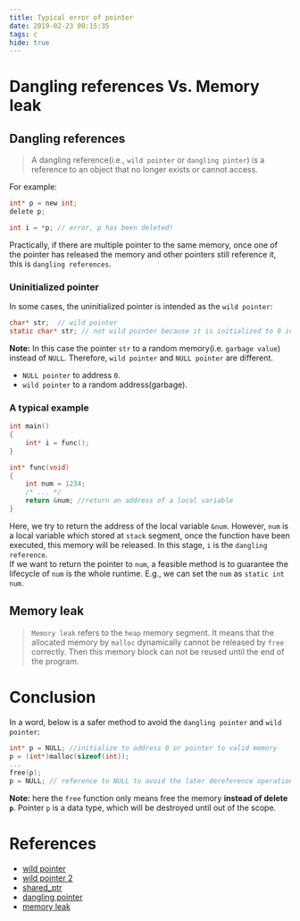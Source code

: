 ```yaml
---
title: Typical error of pointer
date: 2019-02-23 00:15:35
tags: c
hide: true
---
```

# Dangling references Vs. Memory leak
## Dangling references
> A dangling reference(i.e., `wild pointer` or `dangling pinter`) is a reference to an object that no longer exists or cannot access.

For example:
```c
int* p = new int;
delete p;

int i = *p; // error, p has been deleted!
```
Practically, if there are multiple pointer to the same memory, once one of the pointer has released the memory and other pointers still reference it, this is `dangling references`.

### Uninitialized pointer
In some cases, the uninitialized pointer is intended as the `wild pointer`:
```c
char* str;  // wild pointer
static char* str; // not wild pointer because it is initialized to 0 in the .bss memory segment
```
**Note:** In this case the pointer `str` to a random memory(i.e. `garbage value`) instead of `NULL`. Therefore, `wild pointer` and `NULL pointer` are different.
- `NULL pointer` to address `0`.
- `wild pointer` to a random address(garbage).


### A typical example
```c
int main()
{
	int* i = func();
}

int* func(void)
{
    int num = 1234;
    /* ... */
    return &num; //return an address of a local variable
}
```
Here, we try to return the address of the local variable `&num`. However, `num` is a local variable which stored at `stack` segment, once the function have been executed, this memory will be released. In this stage, `i` is the `dangling reference`.  
If we want to return the pointer to `num`, a feasible method is to guarantee the lifecycle of `num` is the whole runtime. E.g., we can set the `num` as `static int num`.

## Memory leak
> `Memory leak` refers to the `heap` memory segment. It means that the allocated memory by `malloc` dynamically cannot be released by `free` correctly. Then this memory block can not be reused until the end of the program.

# Conclusion
In a word, below is a safer method to avoid the `dangling pointer` and `wild pointer`:
```c
int* p = NULL; //initialize to address 0 or pointer to valid memory
p = (int*)malloc(sizeof(int));
...
free(p);
p = NULL; // reference to NULL to avoid the later dereference operation of p
```
**Note:** here the `free` function only means free the memory **instead of delete `p`**. Pointer `p` is a data type, which will be destroyed until out of the scope.

# References
- [wild pointer](https://www.cnblogs.com/submarinex/archive/2013/03/02/2940169.html)
- [wild pointer 2](https://www.quora.com/What-is-the-difference-between-a-wild-and-a-dangling-pointer-in-C)
- [shared_ptr](https://www.jianshu.com/p/e4919f1c3a28)
- [dangling pointer](https://stackoverflow.com/questions/5900165/what-is-the-difference-between-garbage-and-dangling-references)
- [memory leak](https://blog.csdn.net/yuxikuo_1/article/details/41326899)
